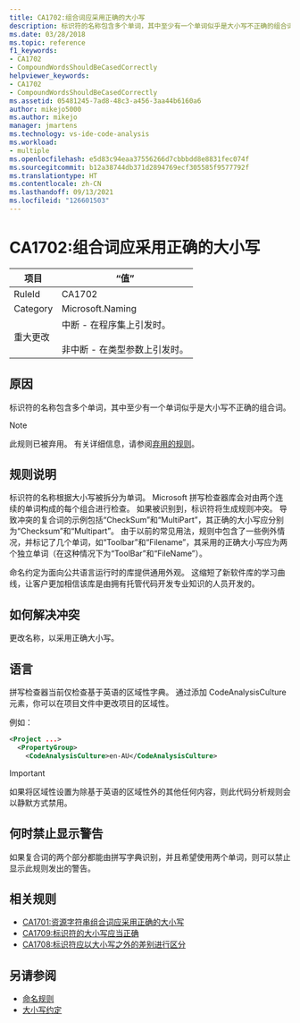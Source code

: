 ```yaml
---
title: CA1702:组合词应采用正确的大小写
description: 标识符的名称包含多个单词，其中至少有一个单词似乎是大小写不正确的组合词。
ms.date: 03/28/2018
ms.topic: reference
f1_keywords:
- CA1702
- CompoundWordsShouldBeCasedCorrectly
helpviewer_keywords:
- CA1702
- CompoundWordsShouldBeCasedCorrectly
ms.assetid: 05481245-7ad8-48c3-a456-3aa44b6160a6
author: mikejo5000
ms.author: mikejo
manager: jmartens
ms.technology: vs-ide-code-analysis
ms.workload:
- multiple
ms.openlocfilehash: e5d83c94eaa37556266d7cbbbdd8e8831fec074f
ms.sourcegitcommit: b12a38744db371d2894769ecf305585f9577792f
ms.translationtype: HT
ms.contentlocale: zh-CN
ms.lasthandoff: 09/13/2021
ms.locfileid: "126601503"
---
```

# <a name="ca1702-compound-words-should-be-cased-correctly"></a>CA1702:组合词应采用正确的大小写

|项目|“值”|
|-|-|
|RuleId|CA1702|
|Category|Microsoft.Naming|
|重大更改|中断 - 在程序集上引发时。<br /><br /> 非中断 - 在类型参数上引发时。|

## <a name="cause"></a>原因
标识符的名称包含多个单词，其中至少有一个单词似乎是大小写不正确的组合词。

> [!NOTE]
> 此规则已被弃用。 有关详细信息，请参阅[弃用的规则](fxcop-unported-deprecated-rules.md)。

## <a name="rule-description"></a>规则说明

标识符的名称根据大小写被拆分为单词。 Microsoft 拼写检查器库会对由两个连续的单词构成的每个组合进行检查。 如果被识别到，标识符将生成规则冲突。 导致冲突的复合词的示例包括“CheckSum”和“MultiPart”，其正确的大小写应分别为“Checksum”和“Multipart”。 由于以前的常见用法，规则中包含了一些例外情况，并标记了几个单词，如“Toolbar”和“Filename”，其采用的正确大小写应为两个独立单词（在这种情况下为“ToolBar”和“FileName”）。

命名约定为面向公共语言运行时的库提供通用外观。 这缩短了新软件库的学习曲线，让客户更加相信该库是由拥有托管代码开发专业知识的人员开发的。

## <a name="how-to-fix-violations"></a>如何解决冲突

更改名称，以采用正确大小写。

## <a name="language"></a>语言

拼写检查器当前仅检查基于英语的区域性字典。 通过添加 CodeAnalysisCulture 元素，你可以在项目文件中更改项目的区域性。

例如：

```xml
<Project ...>
  <PropertyGroup>
    <CodeAnalysisCulture>en-AU</CodeAnalysisCulture>
```

> [!IMPORTANT]
> 如果将区域性设置为除基于英语的区域性外的其他任何内容，则此代码分析规则会以静默方式禁用。

## <a name="when-to-suppress-warnings"></a>何时禁止显示警告

如果复合词的两个部分都能由拼写字典识别，并且希望使用两个单词，则可以禁止显示此规则发出的警告。

## <a name="related-rules"></a>相关规则

- [CA1701:资源字符串组合词应采用正确的大小写](../code-quality/ca1701.md)
- [CA1709:标识符的大小写应当正确](../code-quality/ca1709.md)
- [CA1708:标识符应以大小写之外的差别进行区分](/dotnet/fundamentals/code-analysis/quality-rules/ca1708)

## <a name="see-also"></a>另请参阅

- [命名规则](/dotnet/standard/design-guidelines/naming-guidelines)
- [大小写约定](/dotnet/standard/design-guidelines/capitalization-conventions)
